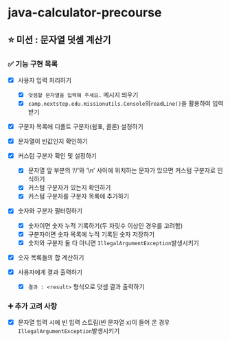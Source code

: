 # java-calculator-precourse

## ⭐ 미션 : 문자열 덧셈 계산기

### ✅ 기능 구현 목록

- [x]  사용자 입력 처리하기
    - [x]  `덧셈할 문자열을 입력해 주세요.` 메시지 띄우기
    - [x]  `camp.nextstep.edu.missionutils.Console`의`readLine()`을 활용하여 입력받기

- [x] 구분자 목록에 디폴트 구분자(쉼표, 콜론) 설정하기

- [x] 문자열이 빈값인지 확인하기

- [x] 커스텀 구분자 확인 및 설정하기
    - [x] 문자열 앞 부분의 ‘//’와 ‘\n’ 사이에 위치하는 문자가 있으면 커스텀 구분자로 인식하기
    - [x] 커스텀 구분자가 있는지 확인하기
    - [x] 커스텀 구분자를 구분자 목록에 추가하기

- [x] 숫자와 구분자 필터링하기
    - [x]  숫자이면 숫자 누적 기록하기(두 자릿수 이상인 경우를 고려함)
    - [x]  구분자이면 숫자 목록에 누적 기록된 숫자 저장하기
    - [x]  숫자와 구분자 둘 다 아니면 `IllegalArgumentException`발생시키기

- [x]  숫자 목록들의 합 계산하기

- [x]  사용자에게 결과 출력하기
    - [x]  `결과 : <result>` 형식으로 덧셈 결과 출력하기

### ➕ 추가 고려 사항 
- [x]  문자열 입력 시에 빈 입력 스트림(빈 문자열 x)이 들어 온 경우 `IllegalArgumentException`발생시키기
